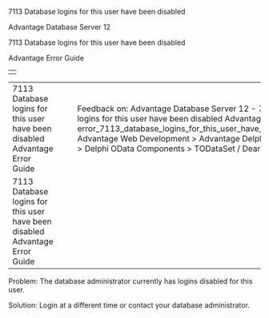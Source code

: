 7113 Database logins for this user have been disabled




Advantage Database Server 12  

7113 Database logins for this user have been disabled

Advantage Error Guide

|  |
| --- |
|  |

|  |  |  |  |  |
| --- | --- | --- | --- | --- |
| 7113 Database logins for this user have been disabled  Advantage Error Guide |  |  | Feedback on: Advantage Database Server 12 - 7113 Database logins for this user have been disabled Advantage Error Guide error\_7113\_database\_logins\_for\_this\_user\_have\_been\_disabled Advantage Web Development > Advantage Delphi OData Client > Delphi OData Components > TODataSet / Dear Support Staff, |  |
| 7113 Database logins for this user have been disabled  Advantage Error Guide |  |  |  |  |

Problem: The database administrator currently has logins disabled for this user.

Solution: Login at a different time or contact your database administrator.